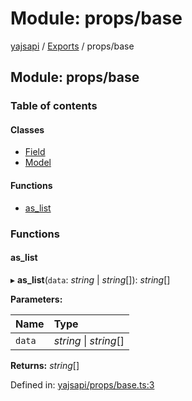 # Module: props/base

[yajsapi](../yajsapi.md) / [Exports](./) / props/base

## Module: props/base

### Table of contents

#### Classes

* [Field](../classes/props_base.field.md)
* [Model](../classes/props_base.model.md)

#### Functions

* [as\_list](props_base.md#as_list)

### Functions

#### as\_list

▸ **as\_list**\(`data`: _string_ \| _string_\[\]\): _string_\[\]

**Parameters:**

| Name | Type |
| :--- | :--- |
| `data` | _string_ \| _string_\[\] |

**Returns:** _string_\[\]

Defined in: [yajsapi/props/base.ts:3](https://github.com/golemfactory/yajsapi/blob/289a25a/yajsapi/props/base.ts#L3)

